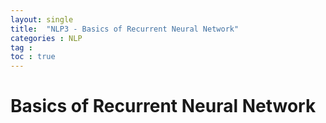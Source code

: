```yaml
---
layout: single
title:  "NLP3 - Basics of Recurrent Neural Network"
categories : NLP
tag : 
toc : true
---
```


# Basics of Recurrent Neural Network

